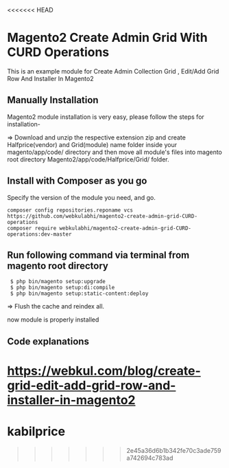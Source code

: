 <<<<<<< HEAD
# Magento2 Create Admin Grid With CURD Operations
This is an example module for Create Admin Collection Grid , Edit/Add Grid Row And Installer In Magento2
## Manually Installation

Magento2 module installation is very easy, please follow the steps for installation-

=> Download and unzip the respective extension zip and create Halfprice(vendor) and Grid(module) name folder inside your magento/app/code/ directory and then move all module's files into magento root directory Magento2/app/code/Halfprice/Grid/ folder.

## Install with Composer as you go
Specify the version of the module you need, and go.
    
    composer config repositories.reponame vcs https://github.com/webkulabhi/magento2-create-admin-grid-CURD-operations
    composer require webkulabhi/magento2-create-admin-grid-CURD-operations:dev-master
    

## Run following command via terminal from magento root directory 
  
     $ php bin/magento setup:upgrade
     $ php bin/magento setup:di:compile
     $ php bin/magento setup:static-content:deploy

=> Flush the cache and reindex all.

now module is properly installed

## Code explanations 

https://webkul.com/blog/create-grid-edit-add-grid-row-and-installer-in-magento2
=======
# kabilprice
>>>>>>> 2e45a36d6b1b342fe70c3ade759a742694c783ad
